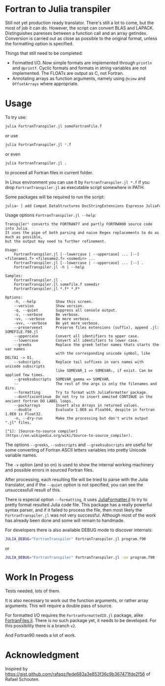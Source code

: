 # Fortran to Julia transpiler

Still not yet production ready translator. There's still a lot to come, but the most of job it can do.
However, the script can convert BLAS and LAPACK. Distinguishes parenses between a function call and an array getindex. Conversion is carried out as close as possible to the original format, unless the formatting option is specified.

Things that still need to be completed:
* Formatted I/O. Now simple formats are implemented through `println` and `@printf`.
Cyclic formats and formats in string variables are not implemented.
The FLOATs are output as C, not Fortran.
* Annotating arrays as function arguments, namely using `@view` and `OffsetArrays` where appropriate.

# Usage

To try use:
```sh
julia FortranTranspiler.jl someFortranFile.f
```

or use
```sh
julia FortranTranspiler.jl *.f
```

or even
```sh
julia FortranTranspiler.jl .
```
to proceed all Fortran files in current folder.

In Linux environment you can use it by `FortranTranspiler.jl *.f` if you drop
`FortranTranspiler.jl` as executable script somewhere in PATH.

Some packages will be required to run the script:
```julia
julia> ] add Compat DataStructures DocStringExtensions Espresso JuliaFormatter Printf Setfield Tokenize
```

Usage options `FortranTranspiler.jl --help`:
```
Transpiler¹ converts the FORTRAN77 and partly FORTRAN90 source code into Julia.
It uses the pipe of both parsing and naive Regex replacements to do as much as possible,
but the output may need to further refinement.

Usage:
    FortranTranspiler.jl [--lowercase | --uppercase] ... [--] <filename1.f> <filename2.f> <somedir> ...
    FortranTranspiler.jl [--lowercase | --uppercase] ... [--] .
    FortranTranspiler.jl -h | --help

Samples:
    FortranTranspiler.jl .
    FortranTranspiler.jl somefile.f somedir
    FortranTranspiler.jl *.f* *.F*

Options:
    -h, --help         Show this screen.
    --version          Show version.
    -q, --quiet        Suppress all console output.
    -v, --verbose      Be verbose.
    -vv, --verbose     Be more verbose.
    -vvv, --verbose    Be yet more verbose.
    --preserveext      Preserve files extensions (suffix), append .jl: SOMEFILE.f90.jl
    --uppercase        Convert all identifiers to upper case.
    --lowercase        Convert all identifiers to lower case.
    --greeks           Replace the greek letter names thats starts the var names
                       with the corresponding unicode symbol, like DELTA1 -> δ1.
    --subscripts       Replace tail suffixes in vars names with unicode subscripts
                       like SOMEVAR_1 => SOMEVAR₁, if exist. Can be applied few times.
    --greeksubscripts  SOMEVAR_gamma => SOMEVARᵧ
    --                 The rest of the args is only the filenames and dirs.
    --formatting       Try to format with JuliaFormatter package.
    --dontfixcontinue  Do not try to insert ommited CONTINUE in the ancient fortran DO LABEL loops.
    --packarrays       Insert also Arrays in returned values.
    --double           Evaluate 1.0E0 as Float64, despite in fortran 1.0E0 is Float32.
    -n, --dry-run      Make the processing but don't write output ".jl" files.

[^1]: [Source-to-source compiler](https://en.wikipedia.org/wiki/Source-to-source_compiler).
```

The options `--greeks`, `--subscripts` and `--greeksubscripts` are useful for
some converting of Fortran ASCII letters variables into pretty Unicode variable names.

The `-v` option (and so on) is used to show the internal working machinery and possible errors
in sourced Fortran files.

After processing, each resulting file will be tried to parse with the Julia translator,
and if the `--quiet` option is not specified, you can see the unsuccessfull result of this.

There is especial option `--formatting`, it uses
[JuliaFormatter.jl](https://github.com/domluna/JuliaFormatter.jl) to try to pretty format
resulted Julia code file.
This package has a really powerful syntax parser, and if it failed to process the file,
then most likely the `FortranTranspiler.jl` was not very successful.
Although most of the work has already been done and some will remain to handmade.

For developers there is also available DEBUG mode to discover internals:
```sh
JULIA_DEBUG="FortranTranspiler" FortranTranspiler.jl program.f90
```
or
```sh
JULIA_DEBUG="FortranTranspiler" FortranTranspiler.jl -vv program.f90
```

# Work In Progess

Tests needed, lots of them.

It is also necessary to work out the function arguments, or rather array arguments.
This will require a double pass of source.

For formatted I/O requires the `FortranFormattedIO.jl` package, alike
[FortranFiles.jl](https://github.com/traktofon/FortranFiles.jl). There is no such package yet,
it needs to be developed. For this possibility there is a branch `v2`.


And Fortran90 needs a lot of work.

# Acknowledgment

Inspired by https://gist.github.com/rafaqz/fede683a3e853f36c9b367471fde2f56 of Rafael Schouten.
